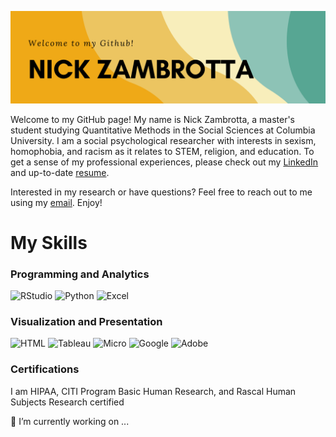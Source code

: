 ![Header](https://raw.githubusercontent.com/ndz2103/ndz2103/main/nz_header.png)

<!--
**ndz2103/ndz2103** is a ✨ _special_ ✨ repository because its `README.md` (this file) appears on your GitHub profile.

-->

Welcome to my GitHub page! My name is Nick Zambrotta, a master's student studying Quantitative Methods in the Social Sciences at Columbia University. I am a social psychological researcher with interests in sexism, homophobia, and racism as it relates to STEM, religion, and education. To get a sense of my professional experiences, please check out my [LinkedIn](https://www.linkedin.com/in/nzambrotta/) and up-to-date [resume](https://raw.githubusercontent.com/ndz2103/ndz2103/main/NZResume2022.pdf).

Interested in my research or have questions? Feel free to reach out to me using my <a href = "mailto: ndz2103@columbia.edu">email</a>. Enjoy!

# My Skills

### Programming and Analytics
![RStudio]   ![Python]   ![Excel]

[RStudio]: https://user-images.githubusercontent.com/113378499/206033804-fa6568fa-fde8-4ff7-940b-45303385f09e.png
[Python]: https://user-images.githubusercontent.com/113378499/206035001-48abd674-0a06-474d-ae3d-86b7b8aff85c.png
[Excel]: https://user-images.githubusercontent.com/113378499/206034275-d4b419dc-4f54-4a17-8d3d-caf23a32196a.png

### Visualization and Presentation

![HTML]   ![Tableau]   ![Micro]   ![Google]   ![Adobe]   

[HTML]: https://user-images.githubusercontent.com/113378499/206036023-c5c83106-0c7b-4993-a713-3463202c4094.png
[Tableau]: https://user-images.githubusercontent.com/113378499/206035988-fb5ce753-5536-4018-bbdf-ffadc97360df.png
[Micro]: https://user-images.githubusercontent.com/113378499/206035946-a1508af4-5e69-4661-b4d3-211429ced2a8.png
[Google]: https://user-images.githubusercontent.com/113378499/206035923-5bb8836f-ccc4-491c-aae9-c95fd811ea12.png
[Adobe]: https://user-images.githubusercontent.com/113378499/206035893-babbd241-e663-457f-8829-c054c94ad6b9.png



### Certifications
I am HIPAA, CITI Program Basic Human Research, and Rascal Human Subjects Research certified

🔭 I’m currently working on ...

<!--
- 🌱 I’m currently learning ...
- 👯 I’m looking to collaborate on ...
- 🤔 I’m looking for help with ...
- 💬 Ask me about ...
- 📫 How to reach me: ...
- 😄 Pronouns: ...
- ⚡ Fun fact: ...

-->
